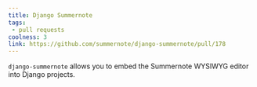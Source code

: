 ```yaml
---
title: Django Summernote
tags: 
 - pull requests
coolness: 3
link: https://github.com/summernote/django-summernote/pull/178
---
```

`django-summernote` allows you to embed the Summernote WYSIWYG editor into Django projects.